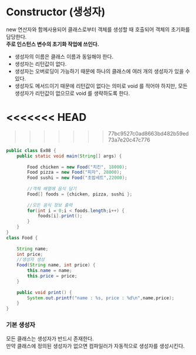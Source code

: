 # Constructor (생성자)
new 연산자와 함께사용되어 클래스로부터 객체를 생성할 때 호출되어 객체의 초기화를 담당한다.   
<b>주로 인스턴스 변수의 초기화 작업에 쓰인다.</b>

- 생성자의 이름은 클래스 이름과 동일해야 한다.
- 생성자는 리턴값이 없다.
- 생성자는 오버로딩이 가능하기 때문에 하나의 클래스에 여러 개의 생성자가 있을 수 있다. 
- 생성자도 메서드이기 때문에 리턴값이 없다는 의미로 void 를 적어야 하지만, 모든 생성자가 리턴값이 없으므로 void 를 생략하도록 한다.

<<<<<<< HEAD
=======

>>>>>>> 77bc9527c0ad8663bd482b59ed73a7e20c47c776
```java
public class Ex08 {
	public static void main(String[] args) {
		
		Food chicken = new Food("치킨", 18000);
		Food pizza = new Food("피자", 28000);
		Food sushi = new Food("초밥세트",22000);
		
		//객체 배열에 음식 담기
		Food[] foods = {chicken, pizza, sushi };
		
		//모든 음식 정보 출력
		for(int i = 0;i < foods.length;i++) {
			foods[i].print();
		}			
	}
}
class Food {
	
	String name;
	int price;
    //생성자 생성
	Food(String name, int price) {
		this.name = name;
		this.price = price;
	}
	
	public void print() {
		System.out.printf("name : %s, price : %d\n",name,price);
	}
}

```

### 기본 생성자
모든 클래스는 생성자가 반드시 존재한다.   
만약 클래스에 정의된 생성자가 없으면 컴파일러가 자동적으로 생성자를 생성시킨다.


